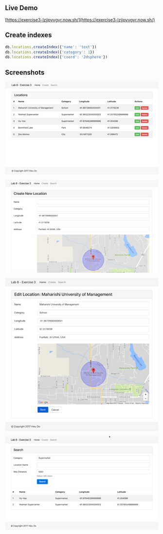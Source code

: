 ## Live Demo
[https://exercise3-lzjjpvvgyr.now.sh/](https://exercise3-lzjjpvvgyr.now.sh/)

## Create indexes
```javascript
db.locations.createIndex({'name': 'text'})
db.locations.createIndex({'category': 1})
db.locations.createIndex({'coord': '2dsphere'})
```

## Screenshots
![index](screenshots/index.png)

![create](screenshots/create.png)

![edit](screenshots/edit.png)

![search](screenshots/search.png)
